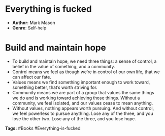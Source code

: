   # Everything is fucked
- **Author:** Mark Mason
- **Genre:** Self-help

# Build and maintain hope
- To build and maintain hope, we need three things: a sense of control, a belief in the value of something, and a community.
- Control means we feel as though we’re in control of our own life, that we can affect our fate.
- Values means we find something important enough to work toward, something better, that’s worth striving for. 
- Community means we are part of a group that values the same things we do and is working toward achieving those things. Without a community, we feel isolated, and our values cease to mean anything.
- Without values, nothing appears worth pursuing. And without control, we feel powerless to pursue anything. Lose any of the three, and you lose the other two. Lose any of the three, and you lose hope.

**Tags:** #Books  #Everything-is-fucked